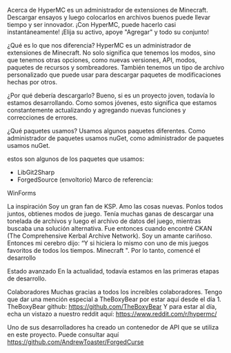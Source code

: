Acerca de HyperMC es un administrador de extensiones de Minecraft. Descargar ensayos y luego colocarlos en archivos buenos puede llevar tiempo y ser innovador. ¡Con HyperMC, puede hacerlo casi instantáneamente! ¡Elija su activo, apoye "Agregar" y todo su conjunto!

¿Qué es lo que nos diferencia? HyperMC es un administrador de extensiones de Minecraft. No solo significa que tenemos los modos, sino que tenemos otras opciones, como nuevas versiones, API, modos, paquetes de recursos y sombreadores. También tenemos un tipo de archivo personalizado que puede usar para descargar paquetes de modificaciones hechas por otros.

¿Por qué debería descargarlo? Bueno, si es un proyecto joven, todavía lo estamos desarrollando. Como somos jóvenes, esto significa que estamos constantemente actualizando y agregando nuevas funciones y correcciones de errores.

¿Qué paquetes usamos? Usamos algunos paquetes diferentes. Como administrador de paquetes usamos nuGet, como administrador de paquetes usamos nuGet.

estos son algunos de los paquetes que usamos:

- LibGit2Sharp
- ForgedSource (envoltorio)
  Marco de referencia:

WinForms

La inspiración Soy un gran fan de KSP. Amo las cosas nuevas. Ponlos todos juntos, obtienes modos de juego. Tenía muchas ganas de descargar una tonelada de archivos y luego el archivo de datos del juego, mientras buscaba una solución alternativa. Fue entonces cuando encontré CKAN (The Comprehensive Kerbal Archive Network). Soy un amante cariñoso. Entonces mi cerebro dijo: “Y si hiciera lo mismo con uno de mis juegos favoritos de todos los tiempos. Minecraft ". Por lo tanto, comencé el desarrollo

Estado avanzado En la actualidad, todavía estamos en las primeras etapas de desarrollo.

Colaboradores Muchas gracias a todos los increíbles colaboradores. Tengo que dar una mención especial a TheBoxyBear por estar aquí desde el día 1. TheBoxyBear github: https://github.com/TheBoxyBear Y para estar al día, echa un vistazo a nuestro reddit aquí: https://www.reddit.com/r/hypermc/

Uno de sus desarrolladores ha creado un contenedor de API que se utiliza en este proyecto. Puede consultar aquí https://github.com/AndrewToaster/ForgedCurse
